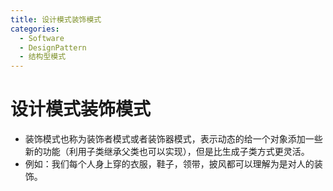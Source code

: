 ```yaml
---
title: 设计模式装饰模式
categories:
  - Software
  - DesignPattern
  - 结构型模式
---
```

# 设计模式装饰模式

- 装饰模式也称为装饰者模式或者装饰器模式，表示动态的给一个对象添加一些新的功能（利用子类继承父类也可以实现），但是比生成子类方式更灵活。
- 例如：我们每个人身上穿的衣服，鞋子，领带，披风都可以理解为是对人的装饰。